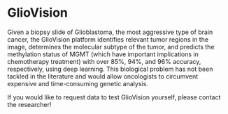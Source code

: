 # GlioVision
Given a biopsy slide of Glioblastoma, the most aggressive type of brain cancer, the GlioVision platform identifies
relevant tumor regions in the image, determines the molecular subtype of the tumor, and predicts the methylation status of MGMT
(which have important implications in chemotherapy treatment) with over 85%, 94%, and 96% accuracy, respectively, using deep learning. 
This biological problem has not been tackled in the literature and would allow oncologists to circumvent expensive and time-consuming 
genetic analysis.   

If you would like to request data to test GlioVision yourself, please contact the researcher!
